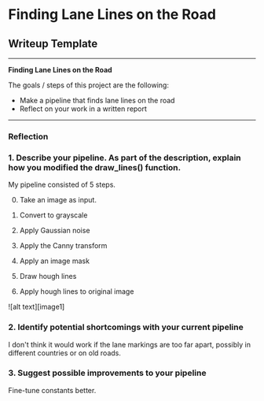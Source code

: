 # **Finding Lane Lines on the Road** 

## Writeup Template

---

**Finding Lane Lines on the Road**

The goals / steps of this project are the following:
* Make a pipeline that finds lane lines on the road
* Reflect on your work in a written report


---

### Reflection

### 1. Describe your pipeline. As part of the description, explain how you modified the draw_lines() function.

My pipeline consisted of 5 steps. 

0. Take an image as input.


1. Convert to grayscale
2. Apply Gaussian noise
3. Apply the Canny transform
4. Apply an image mask
5. Draw hough lines
6. Apply hough lines to original image

![alt text][image1]


### 2. Identify potential shortcomings with your current pipeline

I don't think it would work if the lane markings are too far apart, possibly in different countries or on old roads.


### 3. Suggest possible improvements to your pipeline

Fine-tune constants better.

